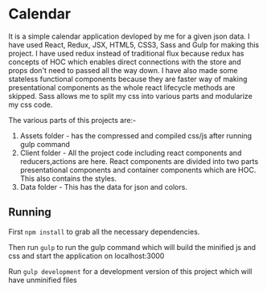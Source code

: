 # Calendar

It is a simple calendar application devloped by me for a given json data. I have used React, Redux, JSX, HTML5, CSS3, Sass and Gulp
for making this project. I have used redux instead of traditional flux because redux has concepts of HOC which enables direct connections with the store and props don't need to passed all the way down. I have also made some stateless functional components because they are faster way of making presentational components as the whole react lifecycle methods are skipped. Sass allows me to split my css into various parts and modularize my css code.

The various parts of this projects are:-

1. Assets folder - has the compressed and compiled css/js after running gulp command
2. Client folder - All the project code including react components and reducers,actions are here. React components are divided into two parts presentational components and container components which are HOC. This also contains the styles.
3. Data folder - This has the data for json and colors.

## Running

First `npm install` to grab all the necessary dependencies. 

Then run `gulp` to run the gulp command which will build the minified js and css and start the application on localhost:3000

Run `gulp development` for a development version of this project which will have unminified files



